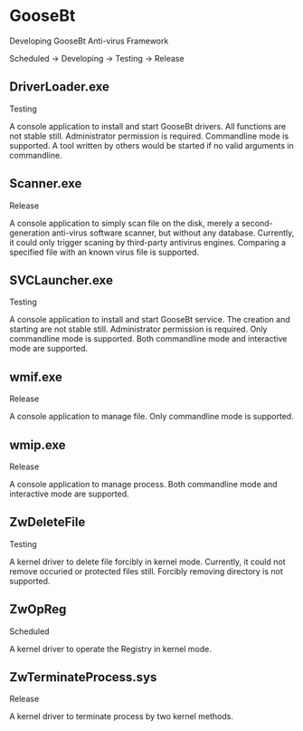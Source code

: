 # GooseBt

Developing GooseBt Anti-virus Framework

Scheduled -> Developing -> Testing -> Release

## DriverLoader.exe

Testing

A console application to install and start GooseBt drivers. All functions are not stable still. Administrator permission is required. Commandline mode is supported. A tool written by others would be started if no valid arguments in commandline. 

## Scanner.exe

Release

A console application to simply scan file on the disk, merely a second-generation anti-virus software scanner, but without any database. Currently, it could only trigger scaning by third-party antivirus engines. Comparing a specified file with an known virus file is supported. 

## SVCLauncher.exe

Testing

A console application to install and start GooseBt service. The creation and starting are not stable still. Administrator permission is required. Only commandline mode is supported. Both commandline mode and interactive mode are supported. 

## wmif.exe

Release

A console application to manage file. Only commandline mode is supported. 

## wmip.exe

Release

A console application to manage process. Both commandline mode and interactive mode are supported. 

## ZwDeleteFile

Testing

A kernel driver to delete file forcibly in kernel mode. Currently, it could not remove occuried or protected files still. Forcibly removing directory is not supported. 

## ZwOpReg

Scheduled

A kernel driver to operate the Registry in kernel mode. 

## ZwTerminateProcess.sys

Release

A kernel driver to terminate process by two kernel methods. 

